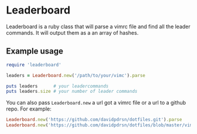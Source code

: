 # Leaderboard

Leaderboard is a ruby class that will parse a vimrc file and find all the leader commands. It will output them as a an array of hashes.

## Example usage

```ruby
require 'leaderboard'

leaders = Leaderboard.new('/path/to/your/vimc').parse

puts leaders      # your leadercommands
puts leaders.size # your number of leader commands
```

You can also pass `Leaderboard.new` a url got a vimrc file or a url to a github repo. For example:

```ruby
Leaderboard.new('https://github.com/davidpdrsn/dotfiles.git').parse
Leaderboard.new('https://github.com/davidpdrsn/dotfiles/blob/master/vimrc').parse
```

